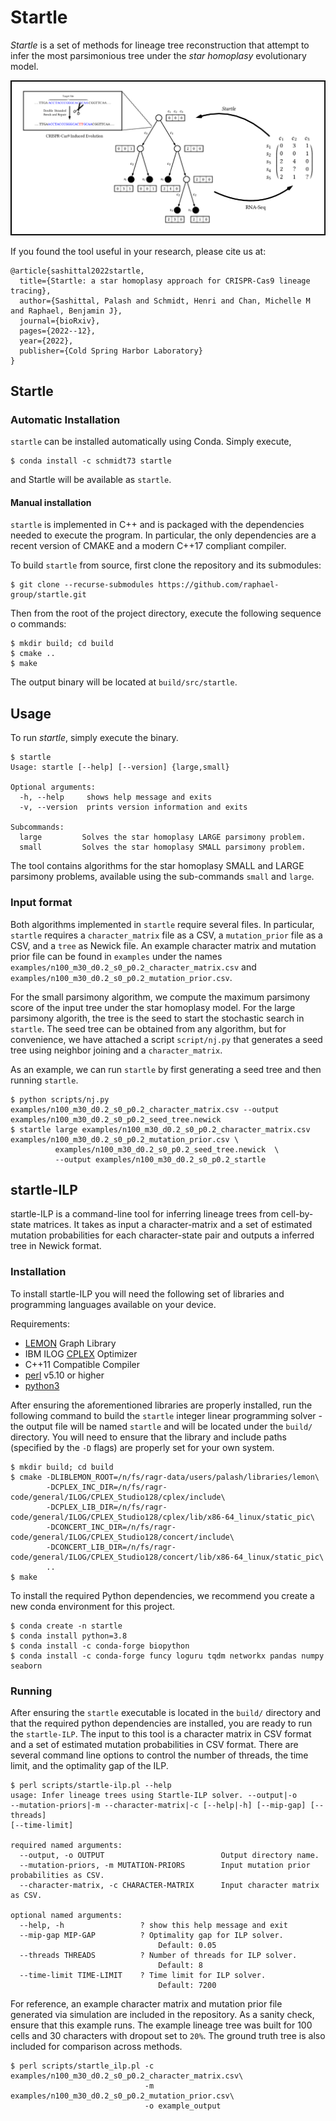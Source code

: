 # Startle

*Startle* is a set of methods for lineage tree reconstruction that attempt 
to infer the most parsimonious tree under the *star homoplasy* evolutionary 
model. 

![overview](docs/overview.png)

If you found the tool useful in your research, please cite us at:

```
@article{sashittal2022startle,
  title={Startle: a star homoplasy approach for CRISPR-Cas9 lineage tracing},
  author={Sashittal, Palash and Schmidt, Henri and Chan, Michelle M and Raphael, Benjamin J},
  journal={bioRxiv},
  pages={2022--12},
  year={2022},
  publisher={Cold Spring Harbor Laboratory}
}
```

## Startle

### Automatic Installation

`startle` can be installed automatically using Conda. 
Simply execute,
```
$ conda install -c schmidt73 startle
```
and Startle will be available as `startle`.

#### Manual installation

`startle` is implemented in C++ and is packaged with the dependencies
needed to execute the program. In particular, the only dependencies are
a recent version of CMAKE and a modern C++17 compliant compiler.

To build `startle` from source, first clone the repository and its submodules:
```
$ git clone --recurse-submodules https://github.com/raphael-group/startle.git
```

Then from the root of the project directory, execute the following sequence o
commands:
```
$ mkdir build; cd build
$ cmake ..
$ make
```
The output binary will be located at `build/src/startle`.

## Usage

To run *startle*, simply execute the binary. 
```
$ startle 
Usage: startle [--help] [--version] {large,small}

Optional arguments:
  -h, --help     shows help message and exits 
  -v, --version  prints version information and exits 

Subcommands:
  large         Solves the star homoplasy LARGE parsimony problem.
  small         Solves the star homoplasy SMALL parsimony problem.
```

The tool contains algorithms for the star homoplasy 
SMALL and LARGE parsimony problems, available using the
sub-commands `small` and `large`.

### Input format

Both algorithms implemented in `startle` require several files. In particular,
`startle` requires a `character_matrix` file as a CSV, a `mutation_prior`
file as a CSV, and a `tree` as Newick file. An example character matrix and mutation prior file
can be found in `examples` under the names `examples/n100_m30_d0.2_s0_p0.2_character_matrix.csv` and
`examples/n100_m30_d0.2_s0_p0.2_mutation_prior.csv`. 

For the small parsimony algorithm, we compute the maximum parsimony score of the input tree under the 
star homoplasy model. For the large parsimony algorith, the tree is the seed to start the stochastic search in `startle`.
The seed tree can be obtained from any algorithm, but for convenience, we have attached a script `script/nj.py` that generates
a seed tree using neighbor joining and a `character_matrix`.

As an example, we can run `startle` by first generating a seed tree
and then running `startle`.

```
$ python scripts/nj.py examples/n100_m30_d0.2_s0_p0.2_character_matrix.csv --output examples/n100_m30_d0.2_s0_p0.2_seed_tree.newick
$ startle large examples/n100_m30_d0.2_s0_p0.2_character_matrix.csv examples/n100_m30_d0.2_s0_p0.2_mutation_prior.csv \
          examples/n100_m30_d0.2_s0_p0.2_seed_tree.newick  \
          --output examples/n100_m30_d0.2_s0_p0.2_startle
```

## startle-ILP

startle-ILP is a command-line tool for inferring lineage trees from 
cell-by-state matrices. It takes as input a character-matrix and
a set of estimated mutation probabilities for each character-state pair
and outputs a inferred tree in Newick format.

### Installation

To install startle-ILP you will need the following set of libraries
and programming languages available on your device.

Requirements:
- [LEMON](https://lemon.cs.elte.hu/trac/lemon) Graph Library
- IBM ILOG [CPLEX](https://www.ibm.com/analytics/cplex-optimizer) Optimizer
- C++11 Compatible Compiler
- [perl](https://www.perl.org/) v5.10 or higher
- [python3](https://www.python.org/downloads/)

After ensuring the aforementioned libraries are properly installed,
run the following command to build the `startle` integer linear programming
solver - the output file will be named `startle` and will be located under 
the `build/` directory. You will need to ensure that
the library and include paths (specified by the `-D` flags) are properly set 
for your own system.

```
$ mkdir build; cd build
$ cmake -DLIBLEMON_ROOT=/n/fs/ragr-data/users/palash/libraries/lemon\
        -DCPLEX_INC_DIR=/n/fs/ragr-code/general/ILOG/CPLEX_Studio128/cplex/include\
        -DCPLEX_LIB_DIR=/n/fs/ragr-code/general/ILOG/CPLEX_Studio128/cplex/lib/x86-64_linux/static_pic\
        -DCONCERT_INC_DIR=/n/fs/ragr-code/general/ILOG/CPLEX_Studio128/concert/include\
        -DCONCERT_LIB_DIR=/n/fs/ragr-code/general/ILOG/CPLEX_Studio128/concert/lib/x86-64_linux/static_pic\
        ..
$ make
```

To install the required Python dependencies, we recommend
you create a new conda environment for this project. 

```
$ conda create -n startle
$ conda install python=3.8
$ conda install -c conda-forge biopython
$ conda install -c conda-forge funcy loguru tqdm networkx pandas numpy seaborn
```

### Running

After ensuring the `startle` executable is located in the `build/` directory and
that the required python dependencies are installed, you are ready to run the
`startle-ILP`. The input to this tool is a character matrix in CSV format and
a set of estimated mutation probabilities in CSV format. There are several
command line options to control the number of threads, the time limit, and
the optimality gap of the ILP.

```
$ perl scripts/startle-ilp.pl --help
usage: Infer lineage trees using Startle-ILP solver. --output|-o
--mutation-priors|-m --character-matrix|-c [--help|-h] [--mip-gap] [--threads]
[--time-limit]

required named arguments:
  --output, -o OUTPUT                          Output directory name.
  --mutation-priors, -m MUTATION-PRIORS        Input mutation prior probabilities as CSV.
  --character-matrix, -c CHARACTER-MATRIX      Input character matrix as CSV.

optional named arguments:
  --help, -h                 ? show this help message and exit
  --mip-gap MIP-GAP          ? Optimality gap for ILP solver.
                                 Default: 0.05
  --threads THREADS          ? Number of threads for ILP solver.
                                 Default: 8
  --time-limit TIME-LIMIT    ? Time limit for ILP solver.
                                 Default: 7200
```

For reference, an example character matrix and mutation prior file generated via
simulation are included in the repository. As a sanity check, ensure that this example
runs. The example lineage tree was built for 100 cells and 30 characters with dropout set
to `20%`. The ground truth tree is also included for comparison across methods.

```
$ perl scripts/startle_ilp.pl -c examples/n100_m30_d0.2_s0_p0.2_character_matrix.csv\
                              -m examples/n100_m30_d0.2_s0_p0.2_mutation_prior.csv\
                              -o example_output
```

